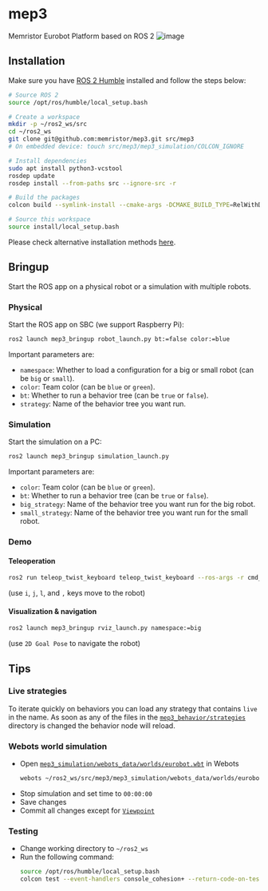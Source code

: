 # mep3
Memristor Eurobot Platform based on ROS 2
![image](https://user-images.githubusercontent.com/13640533/156475608-3f8c7692-c462-4a7d-8078-786c2713d709.png)

## Installation

Make sure you have [ROS 2 Humble](https://docs.ros.org/en/humble/Installation/Ubuntu-Install-Debians.html) installed and follow the steps below:

```sh
# Source ROS 2
source /opt/ros/humble/local_setup.bash

# Create a workspace
mkdir -p ~/ros2_ws/src
cd ~/ros2_ws
git clone git@github.com:memristor/mep3.git src/mep3
# On embedded device: touch src/mep3/mep3_simulation/COLCON_IGNORE

# Install dependencies
sudo apt install python3-vcstool
rosdep update
rosdep install --from-paths src --ignore-src -r

# Build the packages
colcon build --symlink-install --cmake-args -DCMAKE_BUILD_TYPE=RelWithDebInfo

# Source this workspace
source install/local_setup.bash
```

Please check alternative installation methods [here](./docker).

## Bringup

Start the ROS app on a physical robot or a simulation with multiple robots.

### Physical

Start the ROS app on SBC (we support Raspberry Pi):
```sh
ros2 launch mep3_bringup robot_launch.py bt:=false color:=blue
```

Important parameters are:
- `namespace`: Whether to load a configuration for a big or small robot (can be `big` or `small`).
- `color`: Team color (can be `blue` or `green`).
- `bt`: Whether to run a behavior tree (can be `true` or `false`).
- `strategy`: Name of the behavior tree you want run.

### Simulation

Start the simulation on a PC:
```sh
ros2 launch mep3_bringup simulation_launch.py
```

Important parameters are:
- `color`: Team color (can be `blue` or `green`).
- `bt`: Whether to run a behavior tree (can be `true` or `false`).
- `big_strategy`: Name of the behavior tree you want run for the big robot.
- `small_strategy`: Name of the behavior tree you want run for the small robot.

### Demo

#### Teleoperation
```sh
ros2 run teleop_twist_keyboard teleop_twist_keyboard --ros-args -r cmd_vel:=big/cmd_vel
```
(use `i`, `j`, `l`, and `,` keys move to the robot)

#### Visualization & navigation
```sh
ros2 launch mep3_bringup rviz_launch.py namespace:=big
```
(use `2D Goal Pose` to navigate the robot)

## Tips

### Live strategies

To iterate quickly on behaviors you can load any strategy that contains `live` in the name.
As soon as any of the files in the [`mep3_behavior/strategies`](mep3_behavior/strategies) directory is changed the behavior node will reload.

### Webots world simulation

- Open [`mep3_simulation/webots_data/worlds/eurobot.wbt`](./mep3_simulation/webots_data/worlds/eurobot.wbt) in Webots
  ```sh
  webots ~/ros2_ws/src/mep3/mep3_simulation/webots_data/worlds/eurobot.wbt
  ```
- Stop simulation and set time to `00:00:00`
- Save changes
- Commit all changes except for [`Viewpoint`](./mep3_simulation/webots_data/worlds/eurobot.wbt#L5-L7)

### Testing

- Change working directory to `~/ros2_ws`
- Run the following command:
  ```sh
  source /opt/ros/humble/local_setup.bash
  colcon test --event-handlers console_cohesion+ --return-code-on-test-failure
  ```
